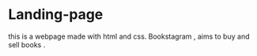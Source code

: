 # Landing-page
this is a webpage made with html and css. Bookstagram , aims to buy and sell books .
